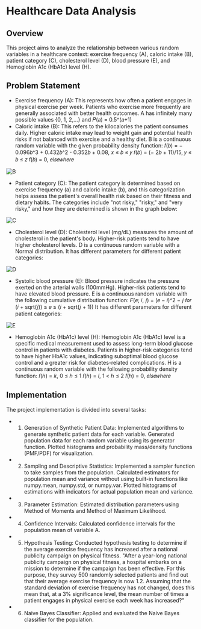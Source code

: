 # Healthcare Data Analysis

## Overview

This project aims to analyze the relationship between various random variables in a healthcare context: exercise frequency (A), caloric intake (B), patient category (C), cholesterol level (D), blood pressure (E),
and Hemoglobin A1c (HbA1c) level (H).

## Problem Statement

- Exercise frequency (A): This represents how often a patient engages in physical exercise per
week. Patients who exercise more frequently are generally associated with better health
outcomes.
A has infinitely many possible values {0, 1, 2,…} and 𝑃(𝑎) = 0.5^(𝑎+1)
- Caloric intake (B): This refers to the kilocalories the patient consumes daily. Higher caloric
intake may lead to weight gain and potential health risks if not balanced with exercise and a
healthy diet.
B is a continuous random variable with the given probability density function:
𝑓(𝑏) = − 0.096𝑏^3 + 0.432𝑏^2 - 0.352𝑏 + 0.08, 𝑥 ≤ 𝑏 ≤ 𝑦
𝑓(𝑏) = (− 2𝑏 + 11)/15, 𝑦 ≤ 𝑏 ≤ 𝑧
𝑓(𝑏) = 0, 𝑒𝑙𝑠𝑒𝑤ℎ𝑒𝑟𝑒

![B](https://github.com/ranaelifalbayrak/Probability-and-Statistics-Term-Project-for-2022-2023-Spring/assets/116919905/748ca138-e0b0-40d0-a2e3-a8dc83bbf60a)


-  Patient category (C): The patient category is determined based on exercise frequency (a) and
caloric intake (b), and this categorization helps assess the patient's overall health risk based on
their fitness and dietary habits.
The categories include "not risky," "risky," and "very risky," and how they are determined is
shown in the graph below:

![C](https://github.com/ranaelifalbayrak/Probability-and-Statistics-Term-Project-for-2022-2023-Spring/assets/116919905/74dfaf34-543c-458c-9ad5-0c59715ba51e)


- Cholesterol level (D): Cholesterol level (mg/dL) measures the amount of cholesterol in the
patient's body. Higher-risk patients tend to have higher cholesterol levels.
D is a continuous random variable with a Normal distribution. It has different parameters for
different patient categories:

![D](https://github.com/ranaelifalbayrak/Probability-and-Statistics-Term-Project-for-2022-2023-Spring/assets/116919905/9cfb38e9-05d4-4139-89bb-341cbd23e637)

- Systolic blood pressure (E): Blood pressure indicates the pressure exerted on the arterial walls
(100mmHg). Higher-risk patients tend to have elevated blood pressure.
E is a continuous random variable with the following cumulative distribution function:
𝐹(𝑒; 𝑖, 𝑗) = (𝑒 − 𝑖)^2 − 𝑗 𝑓𝑜𝑟 (𝑖 + sqrt(𝑗)) ≤ 𝑒 ≤ (𝑖 + sqrt(𝑗 + 1))
It has different parameters for different patient categories:

![E](https://github.com/ranaelifalbayrak/Probability-and-Statistics-Term-Project-for-2022-2023-Spring/assets/116919905/5b34cbd6-1bef-4612-889d-454cd4d56152)

-  Hemoglobin A1c (HbA1c) level (H): Hemoglobin A1c (HbA1c) level is a specific medical
measurement used to assess long-term blood glucose control in patients with diabetes.
Patients in higher-risk categories tend to have higher HbA1c values, indicating suboptimal
blood glucose control and a greater risk for diabetes-related complications.
H is a continuous random variable with the following probability density function:
𝑓(ℎ) = 𝑘, 0 ≤ ℎ ≤ 1
𝑓(ℎ) = 𝑙, 1 < ℎ ≤ 2
𝑓(ℎ) = 0, 𝑒𝑙𝑠𝑒𝑤ℎ𝑒𝑟𝑒


## Implementation  

The project implementation is divided into several tasks:

- 1. Generation of Synthetic Patient Data:
Implemented algorithms to generate synthetic patient data for each variable.
Generated population data for each random variable using its generator function. Plotted histograms and probability mass/density functions (PMF/PDF) for visualization.
- 2. Sampling and Descriptive Statistics:
Implemented a sampler function to take samples from the population.
Calculated estimators for population mean and variance without using built-in functions like numpy.mean, numpy.std, or numpy.var.
Plotted histograms of estimations with indicators for actual population mean and variance.
- 3. Parameter Estimation:
Estimated distribution parameters using Method of Moments and Method of Maximum Likelihood.
- 4. Confidence Intervals:
Calculated confidence intervals for the population mean of variable A.
- 5. Hypothesis Testing:
Conducted hypothesis testing to determine if the average exercise frequency has increased after a national publicity campaign on physical fitness.
"After a year-long national publicity campaign on physical fitness, a hospital embarks on a mission to
determine if the campaign has been effective. For this purpose, they survey 500 randomly selected
patients and find out that their average exercise frequency is now 1.2. Assuming that the standard
deviation of exercise frequency has not changed, does this mean that, at a 3% significance level, the
mean number of times a patient engages in physical exercise each week has increased?"
- 6. Naive Bayes Classifier:
Applied and evaluated the Naive Bayes classifier for the population.
